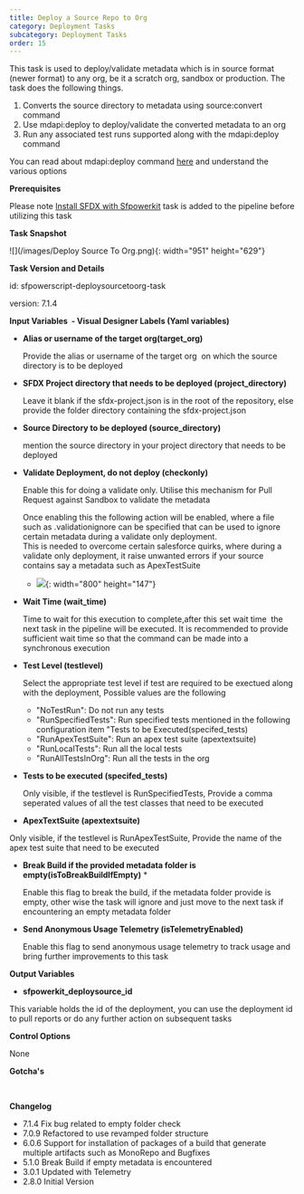 ```yaml
---
title: Deploy a Source Repo to Org
category: Deployment Tasks
subcategory: Deployment Tasks
order: 15
---
```


This task is used to deploy/validate metadata which is in source format (newer format) to any org, be it a scratch org, sandbox or production. The task does the following things.

1. Converts the source directory to metadata using source:convert command
2. Use mdapi:deploy to deploy/validate the converted metadata to an org
3. Run any associated test runs supported along with the mdapi:deploy command

You can read about mdapi:deploy command [here](https://developer.salesforce.com/docs/atlas.en-us.sfdx_cli_reference.meta/sfdx_cli_reference/cli_reference_force_mdapi.htm) and understand the various options

**Prerequisites**

Please note [Install SFDX with Sfpowerkit](/Tasks/Common-Utility-Tasks/Install%20SFDX%20CLI/) task is added to the pipeline before utilizing this task

**Task Snapshot**

![](/images/Deploy Source To Org.png){: width="951" height="629"}

**Task Version and Details**

id: sfpowerscript-deploysourcetoorg-task

version: 7.1.4

**Input Variables&nbsp; - Visual Designer Labels (Yaml variables)**

* **Alias or username of the target org(target\_org)**

  Provide the alias or username of the target org&nbsp; on which the source directory is to be deployed

* **SFDX Project directory that needs to be deployed (project\_directory)**

  Leave it blank if the sfdx-project.json is in the root of the repository, else provide the folder directory containing the sfdx-project.json

* **Source Directory to be deployed (source\_directory)**

  mention the source directory in your project directory that needs to be deployed

* **Validate Deployment, do not deploy (checkonly)&nbsp;**

  Enable this for doing a validate only. Utilise this mechanism for Pull Request against Sandbox to validate the metadata

  Once enabling this the following action will be enabled, where a file such as .validationignore can be specified that can be used to ignore certain metadata during a validate only deployment.<br>This is needed to overcome certain salesforce quirks, where during a validate only deployment, it raise unwanted errors if your source contains say a metadata such as ApexTestSuite

  * ![](/uploads/deploy-source-to-org-validate-only-deployment.png){: width="800" height="147"}
* **Wait Time (wait\_time)**

  Time to wait for this execution to complete,after this set wait time&nbsp; the next task in the pipeline will be executed. It is recommended to provide sufficient wait time so that the command can be made into a synchronous execution

* **Test Level (testlevel)**

  Select the appropriate test level if test are required to be exectued along with the deployment, Possible values are the following

  * "NoTestRun": Do not run any tests
  * "RunSpecifiedTests": Run specified tests mentioned in the following configuration item "Tests to be Executed(specifed\_tests)
  * "RunApexTestSuite": Run an apex test suite (apextextsuite)
  * "RunLocalTests": Run all the local tests
  * "RunAllTestsInOrg": Run all the tests in the org
* **Tests to be executed (specifed\_tests)**

  Only visible, if the testlevel is RunSpecifiedTests, Provide a comma seperated values of all the test classes that need to be executed

* **ApexTextSuite (apextextsuite)**

Only visible, if the testlevel is RunApexTestSuite, Provide the name of the apex test suite that need to be executed

* **Break Build if the provided metadata folder is empty(isToBreakBuildIfEmpty)** \*

  Enable this flag to break the build, if the metadata folder provide is empty, other wise the task will ignore and just move to the next task if encountering an empty metadata folder

* **Send Anonymous Usage Telemetry (isTelemetryEnabled)**

  Enable this flag to send anonymous usage telemetry to track usage and bring further improvements to this task

**Output Variables**

* **sfpowerkit\_deploysource\_id**

This variable holds the id of the deployment, you can use the deployment id to pull reports or do any further action on subsequent tasks

**Control Options**

None

**Gotcha's**

&nbsp;

**Changelog**

* 7\.1.4 Fix bug related to empty folder check
* 7\.0.9 Refactored to use revamped folder structure
* 6\.0.6 Support for installation of packages of a build that generate multiple artifacts such as MonoRepo and Bugfixes
* 5\.1.0 Break Build if empty metadata is encountered
* 3\.0.1 Updated with Telemetry
* 2\.8.0 Initial Version